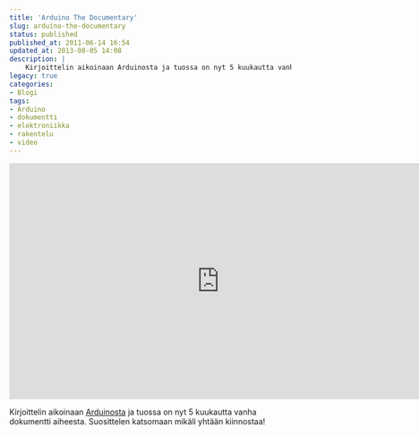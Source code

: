 ```yaml
---
title: 'Arduino The Documentary'
slug: arduino-the-documentary
status: published
published_at: 2011-06-14 16:54
updated_at: 2013-08-05 14:08
description: |
    Kirjoittelin aikoinaan Arduinosta ja tuossa on nyt 5 kuukautta vanha dokumentti aiheesta. Suosittelen katsomaan mikäli yhtään kiinnostaa!
legacy: true
categories:
- Blogi
tags:
- Arduino
- dokumentti
- elektroniikka
- rakentelu
- video
---
```


<p><iframe loading="lazy" title="Arduino The Documentary (2010) English HD" src="https://player.vimeo.com/video/18539129?dnt=1&amp;app_id=122963" width="750" height="422" frameborder="0" allow="autoplay; fullscreen" allowfullscreen></iframe></p>
<p>Kirjoittelin aikoinaan <a href="https://markokaartinen.net/arduino/">Arduinosta</a> ja tuossa on nyt 5 kuukautta vanha dokumentti aiheesta. Suosittelen katsomaan mikäli yhtään kiinnostaa!</p>